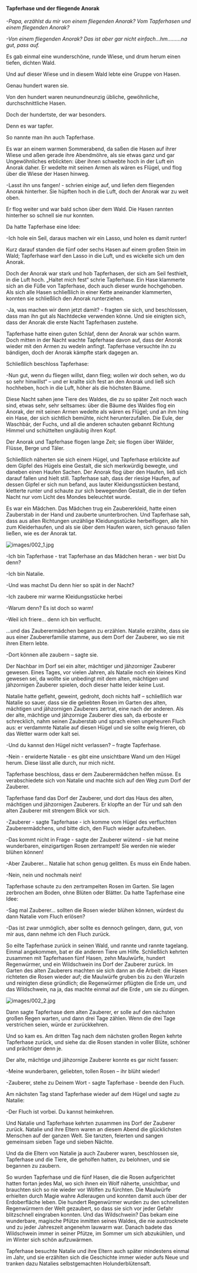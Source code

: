 #### Tapferhase und der fliegende Anorak 
_-Papa, erzählst du mir von einem fliegenden Anorak? Vom Tapferhasen und einem fliegenden Anorak?_

_-Von einem fliegenden Anorak? Das ist aber gar nicht einfach...hm.........na gut, pass auf._

Es gab einmal eine wunderschöne, runde Wiese, und drum herum einen tiefen, dichten Wald. 

Und auf dieser Wiese und in diesem Wald lebte eine Gruppe von Hasen. 

Genau hundert waren sie. 

Von den hundert waren neunundneunzig übliche, gewöhnliche, durchschnittliche Hasen.
 
Doch der hundertste, der war besonders. 

Denn es war tapfer.

So nannte man ihn auch Tapferhase.

Es war an einem warmen Sommerabend, da saßen die Hasen auf ihrer Wiese und aßen gerade ihre Abendmöhre, als sie etwas ganz und gar Ungewöhnliches erblickten: über ihnen schwebte hoch in der Luft ein Anorak daher. Er wedelte mit seinen Armen als wären es Flügel, und flog über die Wiese der Hasen hinweg. 

-Lasst ihn uns fangen! - schrien einige auf, und liefen dem fliegenden Anorak hinterher. Sie hüpften hoch in die Luft, doch der Anorak war zu weit oben. 

Er flog weiter und war bald schon über dem Wald. Die Hasen rannten hinterher so schnell sie nur konnten.

Da hatte Tapferhase eine Idee: 

-Ich hole ein Seil, daraus machen wir ein Lasso, und holen es damit runter! 

Kurz darauf standen die fünf oder sechs Hasen auf einem großen Stein im Wald; Tapferhase warf den Lasso in die Luft, und es wickelte sich um den Anorak. 

Doch der Anorak war stark und hob Tapferhasen, der sich am Seil festhielt, in die Luft hoch. „Haltet mich fest“ schrie Tapferhase. Ein Hase klammerte sich an die Füße von Tapferhase, doch auch dieser wurde hochgehoben. Als sich alle Hasen schließlich in einer Kette aneinander klammerten, konnten sie schließlich den Anorak runterziehen.

-Ja, was machen wir denn jetzt damit? - fragten sie sich, und beschlossen, dass man ihn gut als Nachtdecke verwenden könne. Und sie einigten sich, dass der Anorak die erste Nacht Tapferhasen zustehe.

Tapferhase hatte einen guten Schlaf, denn der Anorak war schön warm. Doch mitten in der Nacht wachte Tapferhase davon auf, dass der Anorak wieder mit den Armen zu wedeln anfingt. Tapferhase versuchte ihn zu bändigen, doch der Anorak kämpfte stark dagegen an.

Schließlich beschloss Tapferhase:

-Nun gut, wenn du fliegen willst, dann flieg; wollen wir doch sehen, wo du so sehr hinwillst“ – und er krallte sich fest an den Anorak und ließ sich hochheben, hoch in die Luft, höher als die höchsten Bäume.

Diese Nacht sahen jene Tiere des Waldes, die zu so später Zeit noch wach sind, etwas sehr, sehr seltsames: über die Bäume des Waldes flog ein Anorak, der mit seinen Armen wedelte als wären es Flügel; und an ihm hing ein Hase, der sich sichtlich bemühte, nicht herunterzufallen. Die Eule, der Waschbär, der Fuchs, und all die anderen schauten gebannt Richtung Himmel und schüttelten ungläubig ihren Kopf. 

Der Anorak und Tapferhase flogen lange Zeit; sie flogen über Wälder, Flüsse, Berge und Täler. 

Schließlich näherten sie sich einem Hügel, und Tapferhase erblickte auf dem Gipfel des Hügels eine Gestalt, die sich merkwürdig bewegte, und daneben einen Haufen  Sachen. Der Anorak flog über den Haufen, ließ sich darauf fallen und hielt still. Tapferhase sah, dass der riesige Haufen, auf dessen Gipfel er sich nun befand, aus lauter Kleidungsstücken bestand, kletterte runter und schaute zur sich bewegenden Gestalt, die in der tiefen Nacht nur vom Licht des Mondes beleuchtet wurde. 

Es war ein Mädchen. Das Mädchen trug ein Zaubererkleid, hatte einen Zauberstab in der Hand und zauberte ununterbrochen. Und Tapferhase sah, dass aus allen Richtungen unzählige Kleidungsstücke herbeiflogen, alle hin zum Kleiderhaufen, und als sie über dem Haufen waren, sich genauso fallen ließen, wie es der Anorak tat. 

![images/002_1.jpg](images/002_1.jpg)

-Ich bin Tapferhase - trat Tapferhase an das Mädchen heran - wer bist Du denn?

-Ich bin Natalie.

-Und was machst Du denn hier so spät in der Nacht?

-Ich zaubere mir warme Kleidungsstücke herbei

-Warum denn? Es ist doch so warm!

-Weil ich friere... denn ich bin verflucht.

...und das Zauberermädchen begann zu erzählen. Natalie erzählte, dass sie aus einer Zaubererfamilie stamme, aus dem Dorf der Zauberer, wo sie mit ihren Eltern lebte. 

-Dort können alle zaubern – sagte sie. 

Der Nachbar im Dorf sei ein alter, mächtiger und jähzorniger Zauberer gewesen. Eines Tages, vor vielen Jahren, als Natalie noch ein kleines Kind gewesen sei, da wollte sie unbedingt mit dem alten, mächtigen und jähzornigen Zauberer spielen, doch dieser hatte leider keine Lust.

Natalie hatte gefleht, geweint, gedroht, doch nichts half – schließlich war Natalie so sauer, dass sie die geliebten Rosen im Garten des alten, mächtigen und jähzornigen Zauberers zertrat, eine nach der anderen.
Als der alte, mächtige und jähzornige Zauberer dies sah, da erboste er schrecklich, nahm seinen Zauberstab und sprach einen ungeheuren Fluch aus: er verdammte Natalie auf diesen Hügel und sie sollte ewig frieren, ob das Wetter warm oder kalt sei. 

-Und du kannst den Hügel nicht verlassen? – fragte Tapferhase.

-Nein - erwiderte Natalie - es gibt eine unsichtbare Wand um den Hügel herum. Diese lässt alle durch, nur mich nicht.

Tapferhase beschloss, dass er dem Zauberermädchen helfen müsse. Es verabschiedete sich von Natalie und machte sich auf den Weg zum Dorf der Zauberer.

Tapferhase fand das Dorf der Zauberer, und dort das Haus des alten, mächtigen und jähzornigen Zauberers. Er klopfte an der Tür und sah den alten Zauberer mit strengem Blick vor sich.

-Zauberer - sagte Tapferhase - ich komme vom Hügel des verfluchten Zauberermädchens, und bitte dich, den Fluch wieder aufzuheben.

-Das kommt nicht in Frage - sagte der Zauberer wütend - sie hat meine wunderbaren, einzigartigen Rosen zertrampelt! Sie werden nie wieder blühen können!

-Aber Zauberer... Natalie hat schon genug gelitten. Es muss ein Ende haben.

-Nein, nein und nochmals nein!

Tapferhase schaute zu den zertrampelten Rosen im Garten. Sie lagen zerbrochen am Boden, ohne Blüten oder Blätter. Da hatte Tapferhase eine Idee:

-Sag mal Zauberer... sollten die Rosen wieder blühen können, würdest du dann Natalie vom Fluch erlösen?

-Das ist zwar unmöglich, aber sollte es dennoch gelingen, dann, gut, von mir aus, dann nehme ich den Fluch zurück.

So eilte Tapferhase zurück in seinen Wald, und rannte und rannte tagelang. Einmal angekommen, bat er die anderen Tiere um Hilfe. Schließlich kehrten zusammen mit Tapferhasen fünf Hasen, zehn Maulwürfe, hundert Regenwürmer, und ein Wildschwein ins Dorf der Zauberer zurück. Im Garten des alten Zauberers machten sie sich dann an die Arbeit: die Hasen richteten die Rosen wieder auf; die Maulwürfe gruben bis zu den Wurzeln und reinigten diese gründlich; die Regenwürmer pflügten die Erde um, und das Wildschwein, na ja, das machte einmal auf die Erde , um sie zu düngen.
 
![images/002_2.jpg](images/002_2.jpg)

Dann sagte Tapferhase dem alten Zauberer, er solle auf den nächsten großen Regen warten, und dann drei Tage zählen. Wenn die drei Tage verstrichen seien, würde er zurückkehren.

Und so kam es. Am dritten Tag nach dem nächsten großen Regen kehrte Tapferhase zurück, und siehe da: die Rosen standen in voller Blüte, schöner und prächtiger denn je.

Der alte, mächtige und jähzornige Zauberer konnte es gar nicht fassen:

-Meine wunderbaren, geliebten, tollen Rosen – ihr blüht wieder!

-Zauberer, stehe zu Deinem Wort - sagte Tapferhase - beende den Fluch.

Am nächsten Tag stand Tapferhase wieder auf dem Hügel und sagte zu Natalie: 

-Der Fluch ist vorbei. Du kannst heimkehren. 

Und Natalie und Tapferhase kehrten zusammen ins Dorf der Zauberer zurück. Natalie und ihre Eltern waren an diesem Abend die glücklichsten Menschen auf der ganzen Welt. Sie tanzten, feierten und sangen gemeinsam sieben Tage und sieben Nächte.

Und da die Eltern von Natalie ja auch Zauberer waren, beschlossen sie, Tapferhase und die Tiere, die geholfen hatten, zu belohnen, und sie begannen zu zaubern.

So wurden Tapferhase und die fünf Hasen, die die Rosen aufgerichtet hatten fortan jedes Mal, wo sich ihnen ein Wolf näherte, unsichtbar, und brauchten sich so nie wieder vor Wölfen zu fürchten. Die Maulwürfe erhielten durch Magie wahre Adleraugen und konnten damit auch über der Erdoberfläche leben. Die hundert Regenwürmer wurden zu den schnellsten Regenwürmern der Welt gezaubert, so dass sie sich vor jeder Gefahr blitzschnell eingraben konnten. 
Und das Wildschwein? Das bekam eine wunderbare, magische Pfütze inmitten seines Waldes, die nie austrocknete und zu jeder Jahreszeit angenehm lauwarm war. Danach badete das Wildschwein immer in seiner Pfütze, im Sommer um sich abzukühlen, und im Winter sich schön aufzuwärmen.

Tapferhase besuchte Natalie und ihre Eltern auch später mindestens einmal im Jahr, und sie erzählten sich die Geschichte immer wieder aufs Neue und tranken dazu Natalies selbstgemachten Holunderblütensaft.

